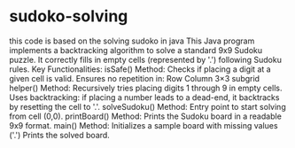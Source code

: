 # sudoko-solving
this code is based on the solving sudoko in java 
This Java program implements a backtracking algorithm to solve a standard 9x9 Sudoku puzzle. It correctly fills in empty cells (represented by '.') following Sudoku rules.
 Key Functionalities:
  isSafe() Method:
  Checks if placing a digit at a given cell is valid.
      Ensures no repetition in:
      Row
      Column
      3×3 subgrid
   helper() Method:
       Recursively tries placing digits 1 through 9 in empty cells.
  Uses backtracking: if placing a number leads to a dead-end, it backtracks by resetting the cell to '.'.
    solveSudoku() Method:
        Entry point to start solving from cell (0,0).
    printBoard() Method:
        Prints the Sudoku board in a readable 9x9 format.
    main() Method:
        Initializes a sample board with missing values ('.')
        Prints the solved board.

